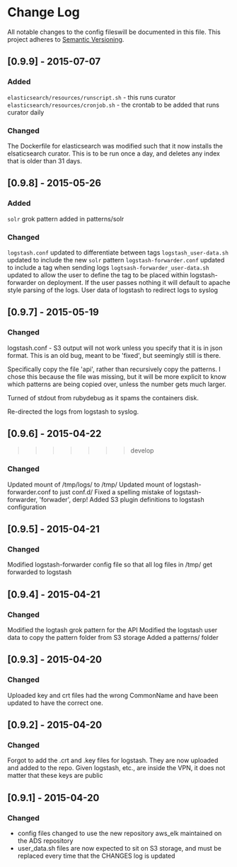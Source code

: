 # Change Log
All notable changes to the config fileswill be documented in this file.
This project adheres to [Semantic Versioning](http://semver.org/).

## [0.9.9] - 2015-07-07
### Added
`elasticsearch/resources/runscript.sh` - this runs curator
`elasticsearch/resources/cronjob.sh` - the crontab to be added that runs curator daily

### Changed
The Dockerfile for elasticsearch was modified such that it now installs the
elsaticsearch curator. This is to be run once a day, and deletes any index that
is older than 31 days.

## [0.9.8] - 2015-05-26
### Added
`solr` grok pattern added in patterns/solr

### Changed
`logstash.conf` updated to differentiate between tags
`logstash_user-data.sh` updated to include the new `solr` pattern
`logstash-forwarder.conf` updated to include a tag when sending logs
`logtsash-forwarder_user-data.sh` updated to allow the user to define the tag
to be placed within logstash-forwarder on deployment. If the user passes nothing
it will default to apache style parsing of the logs.
User data of logstash to redirect logs to syslog

## [0.9.7] - 2015-05-19
### Changed
logstash.conf - S3 output will not work unless you specify that it is in json
format. This is an old bug, meant to be 'fixed', but seemingly still is there.

Specifically copy the file 'api', rather than recursively copy the patterns. I
chose this because the file was missing, but it will be more explicit to know
which patterns are being copied over, unless the number gets much larger.

Turned of stdout from rubydebug as it spams the containers disk.

Re-directed the logs from logstash to syslog.

## [0.9.6] - 2015-04-22
>>>>>>> develop
### Changed
Updated mount of /tmp/logs/ to /tmp/
Updated mount of logstash-forwarder.conf to just conf.d/
Fixed a spelling mistake of logstash-forwarder, 'forwader', derp!
Added S3 plugin definitions to logstash configuration

## [0.9.5] - 2015-04-21
### Changed
Modified logstash-forwarder config file so that all log files in /tmp/ get forwarded to logstash

## [0.9.4] - 2015-04-21
### Changed
Modified the logtash grok pattern for the API
Modified the logstash user data to copy the pattern folder from S3 storage
Added a patterns/ folder

## [0.9.3] - 2015-04-20
### Changed
Uploaded key and crt files had the wrong CommonName and have been updated to have
the correct one.

## [0.9.2] - 2015-04-20
### Changed
Forgot to add the .crt and .key files for logstash. They are now uploaded and
added to the repo. Given logstash, etc., are inside the VPN, it does not matter
that these keys are public

## [0.9.1] - 2015-04-20
### Changed
- config files changed to use the new repository aws_elk maintained on the
ADS repository
- user_data.sh files are now expected to sit on S3 storage, and must be replaced
every time that the CHANGES log is updated
